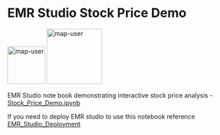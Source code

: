 # EMR Studio Stock Price Demo

<img width="85" alt="map-user" src="https://img.shields.io/badge/views-054-green"> <img width="125" alt="map-user" src="https://img.shields.io/badge/unique visits-024-green">

EMR Studio note book demonstrating interactive stock price analysis - [Stock_Price_Demo.ipynb](https://github.com/ev2900/EMR_Studio_Stock_Price_Demo/blob/main/Stock_Price_Demo.ipynb)

If you need to deploy EMR studio to use this notebook reference [EMR_Studio_Deployment](https://github.com/ev2900/EMR_Studio_Deployment)
